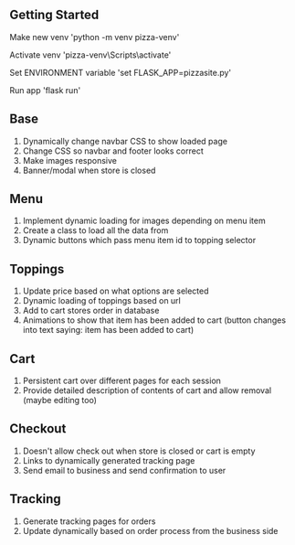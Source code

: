 ## Getting Started
Make new venv
'python -m venv pizza-venv'

Activate venv
'pizza-venv\Scripts\activate'

Set ENVIRONMENT variable
'set FLASK_APP=pizzasite.py'

Run app
'flask run'

## Base
1. Dynamically change navbar CSS to show loaded page
2. Change CSS so navbar and footer looks correct
3. Make images responsive
4. Banner/modal when store is closed

## Menu
1. Implement dynamic loading for images depending on menu item
2. Create a class to load all the data from
3. Dynamic buttons which pass menu item id to topping selector

## Toppings
1. Update price based on what options are selected
2. Dynamic loading of toppings based on url
3. Add to cart stores order in database
4. Animations to show that item has been added to cart (button changes into text saying: item has been added to cart)

## Cart
1. Persistent cart over different pages for each session
2. Provide detailed description of contents of cart and allow removal (maybe editing too)

## Checkout 
1. Doesn't allow check out when store is closed or cart is empty
2. Links to dynamically generated tracking page
3. Send email to business and send confirmation to user

## Tracking
1. Generate tracking pages for orders
2. Update dynamically based on order process from the business side